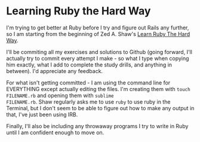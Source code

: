 <h1>Learning Ruby the Hard Way</h1>

I'm trying to get better at Ruby before I try and figure out Rails any further, so I am starting from the beginning of Zed A. Shaw's [Learn Ruby The Hard Way](learnrubythehardway.org).

I'll be commiting all my exercises and solutions to Github (going forward, I'll actually try to commit every attempt I make - so what I type when copying him exactly, what I add to complete the study drills, and anything in between). I'd appreciate any feedback.

For what isn't getting committed - I am using the command line for EVERYTHING except actually editing the files.  I'm creating them with <code>touch FILENAME.rb</code> and opening them with <code>sublime FILENAME.rb</code>.  Shaw regularly asks me to use <code>ruby</code> to use ruby in the Terminal, but I don't seem to be able to figure out how to make any output in that, I've just been using IRB.

Finally, I'll also be including any throwaway programs I try to write in Ruby until I am confident enough to move on.